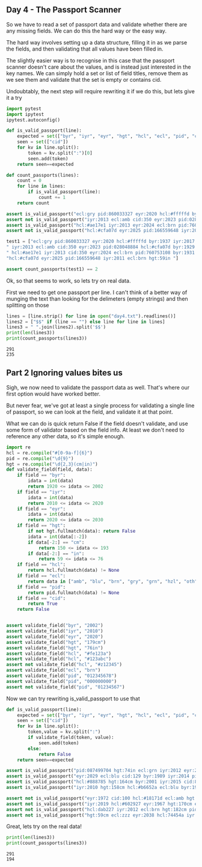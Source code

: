 ## Day 4 - The Passport Scanner

So we have to read a set of passport data and validate whether there are any missing fields.
We can do this the hard way or the easy way.

The hard way involves setting up a data structure, filling it in as we parse the fields, and then validating that all values have been filled in.

The slightly easier way is to recognise in this case that the passport scanner doesn't care about the values, and is instead just interested in the key names.  We can simply hold a set or list of field titles, remove them as we see them and validate that the set is empty or contains cid.

Undoubtably, the next step will require rewriting it if we do this, but lets give it a try


```python
import pytest
import ipytest
ipytest.autoconfig()
```


```python
def is_valid_passport(line):
    expected = set(["byr", "iyr", "eyr", "hgt", "hcl", "ecl", "pid", "cid"])
    seen = set(["cid"])
    for kv in line.split():
        token = kv.split(":")[0]
        seen.add(token)
    return seen==expected

def count_passports(lines):
    count = 0
    for line in lines:
        if is_valid_passport(line):
            count += 1
    return count
```


```python
assert is_valid_passport("ecl:gry pid:860033327 eyr:2020 hcl:#fffffd byr:1937 iyr:2017 cid:147 hgt:183cm")
assert not is_valid_passport("iyr:2013 ecl:amb cid:350 eyr:2023 pid:028048884 hcl:#cfa07d byr:1929")
assert is_valid_passport("hcl:#ae17e1 iyr:2013 eyr:2024 ecl:brn pid:760753108 byr:1931 hgt:179cm")
assert not is_valid_passport("hcl:#cfa07d eyr:2025 pid:166559648 iyr:2011 ecl:brn hgt:59in")

test1 = ["ecl:gry pid:860033327 eyr:2020 hcl:#fffffd byr:1937 iyr:2017 cid:147 hgt:183cm",
" iyr:2013 ecl:amb cid:350 eyr:2023 pid:028048884 hcl:#cfa07d byr:1929 ",
" hcl:#ae17e1 iyr:2013 cid:350 eyr:2024 ecl:brn pid:760753108 byr:1931 hgt:179cm",
"hcl:#cfa07d eyr:2025 pid:166559648 iyr:2011 ecl:brn hgt:59in "]

assert count_passports(test1) == 2
```

Ok, so that seems to work, so lets try on real data.

First we need to get one passport per line.  I can't think of a better way of munging the text than looking for the delimeters (empty strings) and then splitting on those


```python
lines = [line.strip() for line in open("day4.txt").readlines()]
lines2 = ["$$" if (line == "") else line for line in lines]
lines3 = " ".join(lines2).split('$$')
print(len(lines3))
print(count_passports(lines3))
```

    291
    235


## Part 2 Ignoring values bites us

Sigh, we now need to validate the passport data as well.  That's where our first option would have worked better.

But never fear, we've got at least a single process for validating a single line of passport, so we can look at the field, and validate it at that point.  

What we can do is quick return False if the field doesn't validate, and use some form of validator based on the field info.  At least we don't need to reference any other data, so it's simple enough.


```python
import re
hcl = re.compile("#[0-9a-f]{6}")
pid = re.compile("\d{9}")
hgt = re.compile("\d{2,3}(cm|in)")
def validate_field(field, data):
    if field == "byr":
        idata = int(data)
        return 1920 <= idata <= 2002
    if field == "iyr":
        idata = int(data)
        return 2010 <= idata <= 2020
    if field == "eyr":
        idata = int(data)
        return 2020 <= idata <= 2030
    if field == "hgt":
        if not hgt.fullmatch(data): return False
        idata = int(data[:-2])
        if data[-2:] == "cm":
            return 150 <= idata <= 193
        if data[-2:] == "in":
            return 59 <= idata <= 76
    if field == "hcl":
        return hcl.fullmatch(data) != None
    if field == "ecl":
        return data in ["amb", "blu", "brn", "gry", "grn", "hzl", "oth"]
    if field == "pid":
        return pid.fullmatch(data) != None
    if field == "cid":
        return True
    return False


assert validate_field("byr", "2002")
assert validate_field("iyr", "2010")
assert validate_field("eyr", "2020")
assert validate_field("hgt", "179cm")
assert validate_field("hgt", "76in")
assert validate_field("hcl", "#fe123a")
assert validate_field("hcl", "#123abc")
assert not validate_field("hcl", "#z12345")
assert validate_field("ecl", "brn")
assert validate_field("pid", "012345678")
assert validate_field("pid", "000000000")
assert not validate_field("pid", "01234567")
```

Now we can try rewriting is_valid_passport to use that


```python
def is_valid_passport(line):
    expected = set(["byr", "iyr", "eyr", "hgt", "hcl", "ecl", "pid", "cid"])
    seen = set(["cid"])
    for kv in line.split():
        token,value = kv.split(":")
        if validate_field(token, value):
            seen.add(token)
        else:
            return False
    return seen==expected

assert is_valid_passport("pid:087499704 hgt:74in ecl:grn iyr:2012 eyr:2030 byr:1980 hcl:#623a2f")
assert is_valid_passport("eyr:2029 ecl:blu cid:129 byr:1989 iyr:2014 pid:896056539 hcl:#a97842 hgt:165cm")
assert is_valid_passport("hcl:#888785 hgt:164cm byr:2001 iyr:2015 cid:88 pid:545766238 ecl:hzl eyr:2022")
assert is_valid_passport("iyr:2010 hgt:158cm hcl:#b6652a ecl:blu byr:1944 eyr:2021 pid:093154719")

assert not is_valid_passport("eyr:1972 cid:100 hcl:#18171d ecl:amb hgt:170 pid:186cm iyr:2018 byr:1926")
assert not is_valid_passport("iyr:2019 hcl:#602927 eyr:1967 hgt:170cm ecl:grn pid:012533040 byr:1946")
assert not is_valid_passport("hcl:dab227 iyr:2012 ecl:brn hgt:182cm pid:021572410 eyr:2020 byr:1992 cid:277")
assert not is_valid_passport("hgt:59cm ecl:zzz eyr:2038 hcl:74454a iyr:2023 pid:3556412378 byr:2007")
```

Great, lets try on the real data!


```python
print(len(lines3))
print(count_passports(lines3))
```

    291
    194

